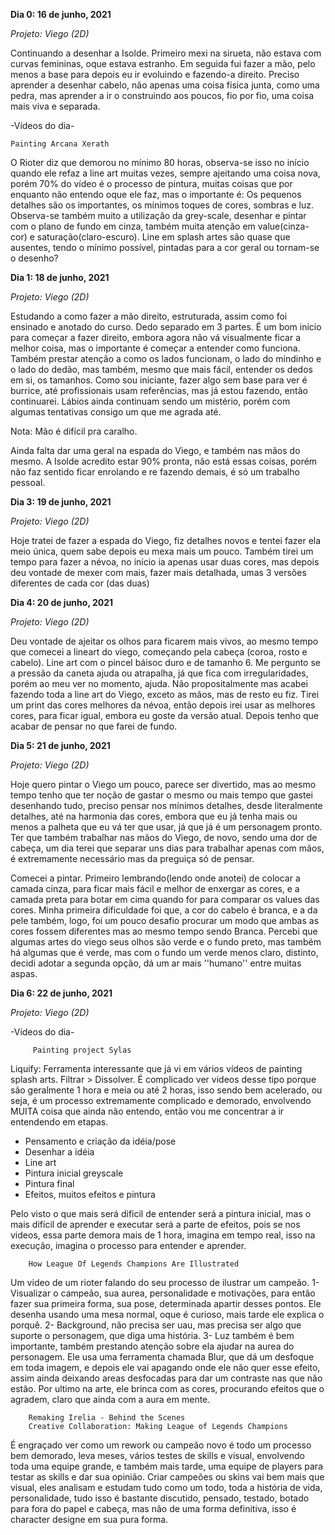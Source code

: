 **Dia 0: 16 de junho, 2021**

_Projeto: Viego (2D)_

Continuando a desenhar a Isolde. Primeiro mexi na sirueta, não estava com curvas femininas, oque estava estranho. Em seguida fui fazer a mão, pelo menos a base para depois eu ir evoluindo e fazendo-a direito.  Preciso aprender a desenhar cabelo, não apenas uma coisa física junta, como uma pedra, mas aprender a ir o construindo aos poucos, fio por fio, uma coisa mais viva e separada. 


-Vídeos do dia- 

    Painting Arcana Xerath

O Rioter diz que demorou no mínimo 80 horas, observa-se isso no início quando ele refaz a line art muitas vezes, sempre ajeitando uma coisa nova, porém 70% do vídeo é o processo de pintura, muitas coisas que por enquanto não entendo oque ele faz, mas o importante é: Os pequenos detalhes são os importantes, os mínimos toques de cores, sombras e luz. 
Observa-se também muito a utilização da grey-scale, desenhar e pintar com o plano de fundo em cinza, também muita atenção em value(cinza-cor) e saturação(claro-escuro). Line em splash artes são quase que ausentes, tendo o mínimo possível, pintadas para a cor geral ou tornam-se o desenho?  


 





**Dia 1: 18 de junho, 2021** 

_Projeto: Viego (2D)_

Estudando a como fazer a mão direito, estruturada, assim como foi ensinado e anotado do curso. Dedo separado em 3 partes. É um bom início para começar a fazer direito, embora agora não vá visualmente ficar a melhor coisa, mas o importante é começar a entender como funciona. Também prestar atenção a como os lados funcionam, o lado do mindinho e o lado do dedão, mas também, mesmo que mais fácil, entender os dedos em si, os tamanhos. Como sou iniciante, fazer algo sem base para ver é burrice, até profissionais usam referências, mas já estou fazendo, então continuarei. Lábios ainda continuam sendo um mistério, porém com algumas tentativas consigo um que me agrada até. 

Nota: Mão é difícil pra caralho. 

Ainda falta dar uma geral na espada do Viego, e também nas mãos do mesmo. A Isolde acredito estar 90% pronta, não está essas coisas, porém não faz sentido ficar enrolando e re fazendo demais, é só um trabalho pessoal. 


**Dia 3: 19 de junho, 2021** 

_Projeto: Viego (2D)_

Hoje tratei de fazer a espada do Viego, fiz detalhes novos e tentei fazer ela meio única, quem sabe depois eu mexa mais um pouco. Também tirei um tempo para fazer a névoa, no início ia apenas usar duas cores, mas depois deu vontade de mexer com mais, fazer mais detalhada, umas 3 versões diferentes de cada cor (das duas)



**Dia 4: 20 de junho, 2021**

_Projeto: Viego (2D)_

Deu vontade de ajeitar os olhos para ficarem mais vivos, ao mesmo tempo que comecei a lineart do viego, começando pela cabeça (coroa, rosto e cabelo). Line art com o pincel báisoc duro e de tamanho 6. Me pergunto se a pressão da caneta ajuda ou atrapalha, já que fica com irregularidades, porém ao meu ver no momento, ajuda. 
Não propositalmente mas acabei fazendo toda a line art do Viego, exceto as mãos, mas de resto eu fiz. Tirei um print das cores melhores da névoa, então depois irei usar as melhores cores, para ficar igual, embora eu goste da versão atual. Depois tenho que acabar de pensar no que farei de fundo. 




**Dia 5: 21 de junho, 2021**

_Projeto: Viego (2D)_

Hoje quero pintar o Viego um pouco, parece ser divertido, mas ao mesmo tempo tenho que ter noção de gastar o mesmo ou mais tempo que gastei desenhando tudo, preciso pensar nos mínimos detalhes, desde literalmente detalhes, até na harmonia das cores, embora que eu já tenha mais ou menos a palheta que eu vá ter que usar, já que já é um personagem pronto. Ter que também trabalhar nas mãos do Viego, de novo, sendo uma dor de cabeça, um dia terei que separar uns dias para trabalhar apenas com mãos, é extremamente necessário mas da preguiça só de pensar. 

Comecei a pintar. Primeiro lembrando(lendo onde anotei) de colocar a camada cinza, para ficar mais fácil e melhor de enxergar as cores, e a camada preta para botar em cima quando for para comparar os values das cores. Minha primeira dificuldade foi que, a cor do cabelo é branca, e a da pele também, logo, foi um pouco desafio procurar um modo que ambas as cores fossem diferentes mas ao mesmo tempo sendo Branca. Percebi que algumas artes do viego seus olhos são verde e o fundo preto, mas também há algumas que é verde, mas com o fundo um verde menos claro, distinto, decidi adotar a segunda opção, dá um ar mais ''humano'' entre muitas aspas. 



**Dia 6: 22 de junho, 2021**

_Projeto: Viego (2D)_


-Vídeos do dia- 

         Painting project Sylas      
         
         
 Liquify: Ferramenta interessante que já vi em vários vídeos de painting splash arts. Filtrar > Dissolver. 
 É complicado ver videos desse tipo porque são geralmente 1 hora e meia ou até 2 horas, isso sendo bem acelerado, ou seja, é um processo extremamente complicado e demorado, envolvendo MUITA coisa que ainda não entendo, então vou me concentrar a ir entendendo em etapas. 
 
* Pensamento e criação da idéia/pose 
* Desenhar a idéia 
* Line art 
* Pintura inicial greyscale 
* Pintura final
* Efeitos, muitos efeitos e pintura
 
 
 Pelo visto o que mais será dificil de entender será a pintura inicial, mas o mais difícil de aprender e executar será a parte de efeitos, pois se nos videos, essa parte demora mais de 1 hora, imagina em tempo real, isso na execução, imagina o processo para entender e aprender. 
 
 
        How League Of Legends Champions Are Illustrated    
        
        
 Um video de um rioter falando do seu processo de ilustrar um campeão. 1- Visualizar o campeão, sua aurea, personalidade e motivações, para então fazer sua primeira forma, sua pose, determinada apartir desses pontos. Ele desenha usando uma mesa normal, oque é curioso, mais tarde ele explica o porquê. 2- Background, não precisa ser uau, mas precisa ser algo que suporte o personagem, que diga uma história. 3- Luz também é bem importante, também prestando atenção sobre ela ajudar na aurea do personagem. Ele usa uma ferramenta chamada Blur, que dá um desfoque em toda imagem, e depois ele vai apagando onde ele não quer esse efeito, assim ainda deixando areas desfocadas para dar um contraste nas que não estão.  Por ultimo na arte, ele brinca com as cores, procurando efeitos que o agradem, claro que ainda com a aura em mente. 
 
 
        Remaking Irelia - Behind the Scenes
        Creative Collaboration: Making League of Legends Champions
        
        
É engraçado ver como um rework ou campeão novo é todo um processo bem demorado, leva meses, vários testes de skills e visual, envolvendo toda uma equipe grande, e também mais tarde, uma equipe de players para testar as skills e dar sua opinião. Criar campeões ou skins vai bem mais que visual, eles analisam e estudam tudo como um todo, toda a história de vida, personalidade, tudo isso é bastante discutido, pensado, testado, botado para fora do papel e cabeça, mas não de uma forma definitiva, isso é character designe em sua pura forma. 
